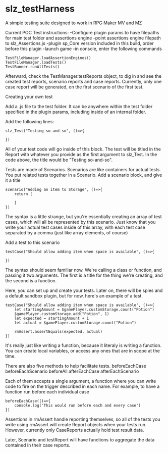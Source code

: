 # slz_testHarness
A simple testing suite designed to work in RPG Maker MV and MZ

Current POC Test instructions:
-Configure plugin params to have filepaths for main test folder and assertions engine
-point assertions engine filepath to slz_Assertions.js
-plugin sp_Core version included in this build, order before this plugin
-launch game
-in console, enter the following commands

    TestFileManager.loadAssertionEngines()
    TestFileManager.loadTests()
    TestRunner.runAllTests()

Afterward, check the TestManager.testReports object, to dig in and see the created test reports,
scenario reports and case reports. Currently, only one case report will be generated, on the 
first scenario of the first test. 


Creating your own test


Add a .js file to the test folder. It can be anywhere within the test folder specified in the plugin
params, including inside of an internal folder. 

Add the following lines:

    slz_Test("Testing so-and-so", ()=>{

    })



All of your test code will go inside of this block. The test will be 
titled in the Report with whatever you provide as the first argument
to slz_Test. In the code above, the title would be "Testing so-and-so".

Tests are made of Scenarios. 
Scenarios are like containers for actual tests. You put related tests together in 
a Scenario. 
Add a scenario block, and give it a title


    scenario("Adding an item to Storage", ()=>{
        return [

        ]
    })



The syntax is a little strange, but you're essentially creating an array
of test cases, which will all be represented by this scenario. Just know
that you write your actual test cases inside of this array, with each test
case separated by a comma (just like array elements, of course)

Add a test to this scenario


    testCase("Should allow adding item when space is available", ()=>{

    })


The syntax should seem familiar now. We're calling a class or function, and passing
it two arguments. The first is a title for the thing we're creating, and the second
is a function.

Here, you can set up and create your tests. Later on, there will be spies and a 
default sandbox plugin, but for now, here's an example of a test.


    testCase("Should allow adding item when space is available", ()=>{
        let startingAmount = $gamePlayer.customStorage.count("Potion")
        $gamePlayer.customStorage.add("Potion", 1)
        let expected = startingAmount + 1
        let actual = $gamePlayer.customStorage.count("Potion")

        rmAssert.assertEquals(expected, actual)
    })



It's really just like writing a function, because it literaly is writing
a function. You can create local variables, or access any ones that are 
in scope at the time. 

There are also five methods to help facilitate tests. 
beforeEachCase
beforeEachScenario
beforeAll
afterEachCase
afterEachScenario

Each of them accepts a single argument, a function where you can write code
to fire on the trigger described in each name. For example, to have a 
function run before each individual case


    beforeEachCase(()=>{
        console.log('This would run before each and every case')
    })


Assertions in rmAssert handle reporting themselves, so all of the tests
you write using rmAssert will create Report objects when your tests run. 
However, currently only CaseReports actually hold test result data. 

Later, Scenario and testReport will have functions to aggregate the data
contained in their case reports. 

